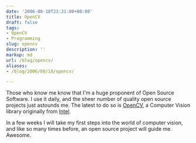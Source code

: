 ```yaml
---
date: '2006-08-18T21:31:00+00:00'
title: OpenCV
draft: false
tags:
- OpenCV
- Programming
slug: opencv
description: ''
markup: md
url: /blog/opencv/
aliases:
- /blog/2006/08/18/opencv/

---
```


Those who know me know that I'm a huge proponent of Open Source Software. I use it daily, and the sheer number of quality open source projects just astounds me. The latest to do so is [OpenCV](http://www.intel.com/technology/computing/opencv/index.htm), a Computer Vision library originally from [Intel](http://intel.com).  
  
In a few weeks I will take my first steps into the world of computer vision, and like so many times before, an open source project will guide me. Awesome.